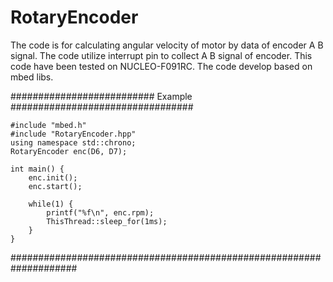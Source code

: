 # RotaryEncoder
The code is for calculating angular velocity of motor by data of encoder A B signal.
The code utilize interrupt pin to collect A B signal of encoder.
This code have been tested on NUCLEO-F091RC. 
The code develop based on mbed libs.

########################## Example #################################
```
#include "mbed.h"
#include "RotaryEncoder.hpp"
using namespace std::chrono;
RotaryEncoder enc(D6, D7);

int main() {
    enc.init();
    enc.start();

    while(1) {
        printf("%f\n", enc.rpm);
        ThisThread::sleep_for(1ms);
    }
}
```
####################################################################

